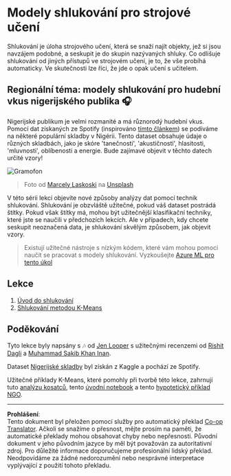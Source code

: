 <!--
CO_OP_TRANSLATOR_METADATA:
{
  "original_hash": "b28a3a4911584062772c537b653ebbc7",
  "translation_date": "2025-09-04T23:57:41+00:00",
  "source_file": "5-Clustering/README.md",
  "language_code": "cs"
}
-->
# Modely shlukování pro strojové učení

Shlukování je úloha strojového učení, která se snaží najít objekty, jež si jsou navzájem podobné, a seskupit je do skupin nazývaných shluky. Co odlišuje shlukování od jiných přístupů ve strojovém učení, je to, že vše probíhá automaticky. Ve skutečnosti lze říci, že jde o opak učení s učitelem.

## Regionální téma: modely shlukování pro hudební vkus nigerijského publika 🎧

Nigerijské publikum je velmi rozmanité a má různorodý hudební vkus. Pomocí dat získaných ze Spotify (inspirováno [tímto článkem](https://towardsdatascience.com/country-wise-visual-analysis-of-music-taste-using-spotify-api-seaborn-in-python-77f5b749b421)) se podíváme na některé populární skladby v Nigérii. Tento dataset obsahuje údaje o různých skladbách, jako je skóre 'tanečnosti', 'akustičnosti', hlasitosti, 'mluvnosti', oblíbenosti a energie. Bude zajímavé objevit v těchto datech určité vzory!

![Gramofon](../../../5-Clustering/images/turntable.jpg)

> Foto od <a href="https://unsplash.com/@marcelalaskoski?utm_source=unsplash&utm_medium=referral&utm_content=creditCopyText">Marcely Laskoski</a> na <a href="https://unsplash.com/s/photos/nigerian-music?utm_source=unsplash&utm_medium=referral&utm_content=creditCopyText">Unsplash</a>
  
V této sérii lekcí objevíte nové způsoby analýzy dat pomocí technik shlukování. Shlukování je obzvláště užitečné, pokud váš dataset postrádá štítky. Pokud však štítky má, mohou být užitečnější klasifikační techniky, které jste se naučili v předchozích lekcích. Ale v případech, kdy chcete seskupit neoznačená data, je shlukování skvělým způsobem, jak objevit vzory.

> Existují užitečné nástroje s nízkým kódem, které vám mohou pomoci naučit se pracovat s modely shlukování. Vyzkoušejte [Azure ML pro tento úkol](https://docs.microsoft.com/learn/modules/create-clustering-model-azure-machine-learning-designer/?WT.mc_id=academic-77952-leestott)

## Lekce

1. [Úvod do shlukování](1-Visualize/README.md)
2. [Shlukování metodou K-Means](2-K-Means/README.md)

## Poděkování

Tyto lekce byly napsány s 🎶 od [Jen Looper](https://www.twitter.com/jenlooper) s užitečnými recenzemi od [Rishit Dagli](https://rishit_dagli) a [Muhammad Sakib Khan Inan](https://twitter.com/Sakibinan).

Dataset [Nigerijské skladby](https://www.kaggle.com/sootersaalu/nigerian-songs-spotify) byl získán z Kaggle a pochází ze Spotify.

Užitečné příklady K-Means, které pomohly při tvorbě této lekce, zahrnují tuto [analýzu kosatců](https://www.kaggle.com/bburns/iris-exploration-pca-k-means-and-gmm-clustering), tento [úvodní notebook](https://www.kaggle.com/prashant111/k-means-clustering-with-python) a tento [hypotetický příklad NGO](https://www.kaggle.com/ankandash/pca-k-means-clustering-hierarchical-clustering).

---

**Prohlášení**:  
Tento dokument byl přeložen pomocí služby pro automatický překlad [Co-op Translator](https://github.com/Azure/co-op-translator). Ačkoli se snažíme o přesnost, mějte prosím na paměti, že automatické překlady mohou obsahovat chyby nebo nepřesnosti. Původní dokument v jeho původním jazyce by měl být považován za autoritativní zdroj. Pro důležité informace doporučujeme profesionální lidský překlad. Neodpovídáme za žádné nedorozumění nebo nesprávné interpretace vyplývající z použití tohoto překladu.